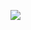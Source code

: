 ![](html://www.plantuml.com/plantuml/png/hP0nIiH058RxESLZqsWHOIqjP171na8GEviX-uZ1P8JCf10HN2syWPRg3LP5ZT6DL_ZdHluRiR4saEAz-VW-PYO-s3eqLMb24KgL0wzui5wt2vlNjZ8s2oUrZ72F7e_n9bvYWHPT6cVuukgLmnFcyNearWjXINPgLMTChLcmBgTo_zG7hUJC2B_6QqQzhE0kNg3dJozQUbj1n-6JtW-ye8kpGpSSlx50W9ihONPEf1_Y3ECPxIhJI-zOajqYFmfRPQD_MhTOa7t_Zygw97k5EpP3ONdXD1tYlyMnh6t-S1jIkAnifchEpKJTb8_y3G00)

